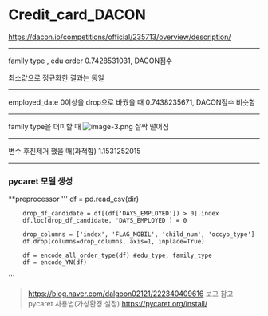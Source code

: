 # Credit_card_DACON
https://dacon.io/competitions/official/235713/overview/description/

<hr>

family type , edu order
0.7428531031, DACON점수

최소값으로 정규화한 결과는 동일 

<hr>

employed_date 0이상을 drop으로 바꿨을 때 
0.7438235671, DACON점수
비슷함

<hr>

family type을 더미할 때 
![image-3.png](attachment:image-3.png)
살짝 떨어짐

<hr>

변수 후진제거 했을 때(과적합)
1.1531252015	

<hr>

### pycaret 모델 생성 
**preprocessor 
'''
        df = pd.read_csv(dir)

        drop_df_candidate = df[(df['DAYS_EMPLOYED']) > 0].index
        df.loc[drop_df_candidate, 'DAYS_EMPLOYED'] = 0

        drop_columns = ['index', 'FLAG_MOBIL', 'child_num', 'occyp_type']
        df.drop(columns=drop_columns, axis=1, inplace=True)

        df = encode_all_order_type(df) #edu_type, family_type
        df = encode_YN(df)
'''

> https://blog.naver.com/dalgoon02121/222340409616 보고 참고
> pycaret 사용법(가상환경 설정) https://pycaret.org/install/


